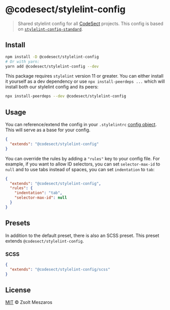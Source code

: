 # @codesect/stylelint-config

> Shared stylelint config for all [CodeSect](https://github.com/codesect) projects. This config is based on [`stylelint-config-standard`](https://github.com/stylelint/stylelint-config-standard).

## Install

```sh
npm install -D @codesect/stylelint-config
# Or with yarn:
yarn add @codesect/stylelint-config --dev
```

This package requires `stylelint` version 11 or greater. You can either install it yourself as a dev dependency or use `npx install-peerdeps ...` which will install both our stylelint config and its peers:

```sh
npx install-peerdeps --dev @codesect/stylelint-config
```

## Usage

You can reference/extend the config in your `.stylelintrc` [config object](https://stylelint.io/user-guide/configuration#extends). This will serve as a base for your config.

```JSON
{
  "extends": "@codesect/stylelint-config"
}
```

You can override the rules by adding a `"rules"` key to your config file. For example, if you want to allow ID selectors, you can set `selector-max-id` to `null` and to use tabs instead of spaces, you can set `indentation` to `tab`:

```JSON
{
  "extends": "@codesect/stylelint-config",
  "rules": {
    "indentation": "tab",
    "selector-max-id": null
  }
}
```

## Presets

In addition to the default preset, there is also an SCSS preset. This preset extends `@codesect/stylelint-config`.

### SCSS

```JSON
{
  "extends": "@codesect/stylelint-config/scss"
}
```

## License

[MIT](LICENSE) © Zsolt Meszaros
